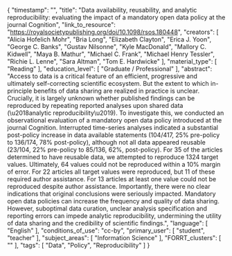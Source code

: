 {
    "timestamp": "",
    "title": "Data availability, reusability, and analytic reproducibility: evaluating the impact of a mandatory open data policy at the journal Cognition",
    "link_to_resource": "https://royalsocietypublishing.org/doi/10.1098/rsos.180448",
    "creators": [
        "Alicia Hofelich Mohr",
        "Bria Long",
        "Elizabeth Clayton",
        "Erica J. Yoon",
        "George C. Banks",
        "Gustav Nilsonne",
        "Kyle MacDonald",
        "Mallory C. Kidwell",
        "Maya B. Mathur",
        "Michael C. Frank",
        "Michael Henry Tessler",
        "Richie L. Lenne",
        "Sara Altman",
        "Tom E. Hardwicke"
    ],
    "material_type": [
        "Reading"
    ],
    "education_level": [
        "Graduate / Professional"
    ],
    "abstract": "Access to data is a critical feature of an efficient, progressive and ultimately self-correcting scientific ecosystem. But the extent to which in-principle benefits of data sharing are realized in practice is unclear. Crucially, it is largely unknown whether published findings can be reproduced by repeating reported analyses upon shared data (\u2018analytic reproducibility\u2019). To investigate this, we conducted an observational evaluation of a mandatory open data policy introduced at the journal Cognition. Interrupted time-series analyses indicated a substantial post-policy increase in data available statements (104/417, 25% pre-policy to 136/174, 78% post-policy), although not all data appeared reusable (23/104, 22% pre-policy to 85/136, 62%, post-policy). For 35 of the articles determined to have reusable data, we attempted to reproduce 1324 target values. Ultimately, 64 values could not be reproduced within a 10% margin of error. For 22 articles all target values were reproduced, but 11 of these required author assistance. For 13 articles at least one value could not be reproduced despite author assistance. Importantly, there were no clear indications that original conclusions were seriously impacted. Mandatory open data policies can increase the frequency and quality of data sharing. However, suboptimal data curation, unclear analysis specification and reporting errors can impede analytic reproducibility, undermining the utility of data sharing and the credibility of scientific findings.",
    "language": [
        "English"
    ],
    "conditions_of_use": "cc-by",
    "primary_user": [
        "student",
        "teacher"
    ],
    "subject_areas": [
        "Information Science"
    ],
    "FORRT_clusters": [
        ""
    ],
    "tags": [
        "Data",
        "Policy",
        "Reproducibility"
    ]
}